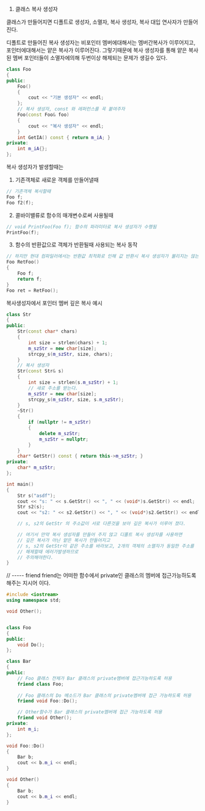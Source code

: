 1. 클래스 복사 생성자

클래스가 만들어지면 디폴트로
생성자, 소멸자, 복사 생성자, 복사 대입 연사자가 만들어진다.

디폴트로 만들어진 복사 생성자는
비포인터 멤버에대해서는 멤버간복사가 이루어지고, 포인터에대해서는 얕은 복사가 이루어진다.
그렇기때문에 복사 생성자를 통해 얕은 복사된 멤버 포인터들이 소멸자에의해 두번이상 해제되는 문제가 생길수 있다.

```cpp
class Foo
{
public:
    Foo()
    {
        cout << "기본 생성자" << endl;
    };
    // 복사 생성자, const 와 레퍼런스를 꼭 붙여주자
    Foo(const Foo& foo)
    {
        cout << "복사 생성자" << endl;
    }
    int GetIA() const { return m_iA; }
private:
    int m_iA{};
};

```

복사 생성자가 발생할때는 
1. 기존객체로 새로운 객체를 만들어낼때
```cpp
// 기존객체 복사할때
Foo f;
Foo f2(f); 

```
2. 콜바이밸류로 함수의 매개변수로써 사용될때
```cpp
// void PrintFoo(Foo f); 함수의 파라미터로 복사 생성자가 수행됨
PrintFoo(f);
```
3. 함수의 반환값으로 객체가 반환될때 사용되는 복사 동작
```cpp
// 하지만 현대 컴파일러에서는 반환값 최적화로 인해 값 반환시 복사 생성자가 불리지는 않는다.
Foo RetFoo()
{
    Foo f;
    return f;
}
Foo ret = RetFoo();
```


복사생성자에서 포인터 멤버 깊은 복사 예시
```cpp
class Str
{
public:
    Str(const char* chars)
    {
        int size = strlen(chars) + 1;
        m_szStr = new char[size];
        strcpy_s(m_szStr, size, chars);
    }
    // 복사 생성자
    Str(const Str& s)
    {
        int size = strlen(s.m_szStr) + 1;
        // 새로 주소를 받는다.
        m_szStr = new char[size];
        strcpy_s(m_szStr, size, s.m_szStr);
    }
    ~Str()
    {
        if (nullptr != m_szStr)
        {
            delete m_szStr;
            m_szStr = nullptr;
        }
    }
    char* GetStr() const { return this->m_szStr; }
private:
    char* m_szStr;
};

int main()
{
    Str s("asdf");
    cout << "s: " << s.GetStr() << ", " << (void*)s.GetStr() << endl;
    Str s2(s);
    cout << "s2: " << s2.GetStr() << ", " << (void*)s2.GetStr() << endl;

    // s, s2의 GetStr 의 주소값이 서로 다른것을 보아 깊은 복사가 이루어 졌다.

    // 여기서 만약 복사 생성자를 만들어 주지 않고 디폴트 복사 생성자를 사용하면
    // 깊은 복사가 아닌 얕은 복사가 만들어지고
    // s, s2의 GetStr이 같은 주소를 바라보고, 2개의 객체의 소멸자가 동일한 주소를
    // 해제할때 에러가발생하므로
    // 주의해야한다.
}
```



// -----
friend 
friend는 어떠한 함수에서 private인 클래스의 멤버에 접근가능하도록 해주는 지시어 이다.

```cpp
#include <iostream>
using namespace std;

void Other();


class Foo
{
public:
	void Do();
};

class Bar
{
public:
    // Foo 클래스 전체가 Bar 클래스의 private멤버에 접근가능하도록 허용
	friend class Foo;
    
    // Foo 클래스의 Do 메소드가 Bar 클래스의 private멤버에 접근 가능하도록 허용
	friend void Foo::Do();

    // Other함수가 Bar 클래스의 private멤버에 접근 가능하도록 허용
	friend void Other();
private:
	int m_i;
};

void Foo::Do()
{
	Bar b;
	cout << b.m_i << endl;
}

void Other()
{
	Bar b;
	cout << b.m_i << endl;
}
```